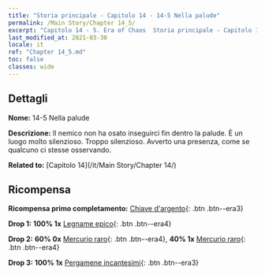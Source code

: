 ```yaml
---
title: "Storia principale - Capitolo 14 - 14-5 Nella palude"
permalink: /Main Story/Chapter 14_5/
excerpt: "Capitolo 14 - 5. Era of Chaos  Storia principale - Capitolo 14_5. 14-5 Nella palude"
last_modified_at: 2021-03-30
locale: it
ref: "Chapter 14_5.md"
toc: false
classes: wide
---
```


## Dettagli

 **Nome:** 14-5 Nella palude

 **Descrizione:** Il nemico non ha osato inseguirci fin dentro la palude. È un luogo molto silenzioso. Troppo silenzioso. Avverto una presenza, come se qualcuno ci stesse osservando.

 **Related to:** [Capitolo 14](/it/Main Story/Chapter 14/)

## Ricompensa

 **Ricompensa primo completamento:** [Chiave d'argento](/it/Items/con_693/){: .btn .btn--era3}

 **Drop 1:** **100% 1x** [Legname epico](/it/Items/mat_48/){: .btn .btn--era4}

 **Drop 2:** **60% 0x** [Mercurio raro](/it/Items/mat_42/){: .btn .btn--era4}, **40% 1x** [Mercurio raro](/it/Items/mat_42/){: .btn .btn--era4}

 **Drop 3:** **100% 1x** [Pergamene incantesimi](/it/Items/con_694/){: .btn .btn--era3}

